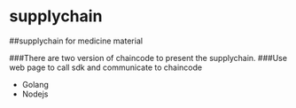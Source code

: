 # supplychain

##supplychain for medicine material

###There are two version of chaincode to present the supplychain.
###Use web page to call sdk and communicate to chaincode

* Golang
* Nodejs

